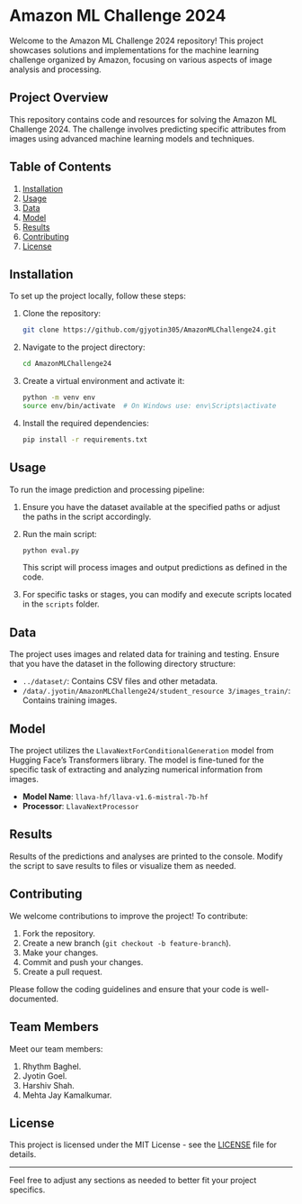 # Amazon ML Challenge 2024

Welcome to the Amazon ML Challenge 2024 repository! This project showcases solutions and implementations for the machine learning challenge organized by Amazon, focusing on various aspects of image analysis and processing.

## Project Overview

This repository contains code and resources for solving the Amazon ML Challenge 2024. The challenge involves predicting specific attributes from images using advanced machine learning models and techniques.

## Table of Contents

1. [Installation](#installation)
2. [Usage](#usage)
3. [Data](#data)
4. [Model](#model)
5. [Results](#results)
6. [Contributing](#contributing)
7. [License](#license)

## Installation

To set up the project locally, follow these steps:

1. Clone the repository:

    ```bash
    git clone https://github.com/gjyotin305/AmazonMLChallenge24.git
    ```

2. Navigate to the project directory:

    ```bash
    cd AmazonMLChallenge24
    ```

3. Create a virtual environment and activate it:

    ```bash
    python -m venv env
    source env/bin/activate  # On Windows use: env\Scripts\activate
    ```

4. Install the required dependencies:

    ```bash
    pip install -r requirements.txt
    ```

## Usage

To run the image prediction and processing pipeline:

1. Ensure you have the dataset available at the specified paths or adjust the paths in the script accordingly.

2. Run the main script:

    ```bash
    python eval.py
    ```

   This script will process images and output predictions as defined in the code.

3. For specific tasks or stages, you can modify and execute scripts located in the `scripts` folder.

## Data

The project uses images and related data for training and testing. Ensure that you have the dataset in the following directory structure:

- `../dataset/`: Contains CSV files and other metadata.
- `/data/.jyotin/AmazonMLChallenge24/student_resource 3/images_train/`: Contains training images.

## Model

The project utilizes the `LlavaNextForConditionalGeneration` model from Hugging Face’s Transformers library. The model is fine-tuned for the specific task of extracting and analyzing numerical information from images.

- **Model Name**: `llava-hf/llava-v1.6-mistral-7b-hf`
- **Processor**: `LlavaNextProcessor`

## Results

Results of the predictions and analyses are printed to the console. Modify the script to save results to files or visualize them as needed.

## Contributing

We welcome contributions to improve the project! To contribute:

1. Fork the repository.
2. Create a new branch (`git checkout -b feature-branch`).
3. Make your changes.
4. Commit and push your changes.
5. Create a pull request.

Please follow the coding guidelines and ensure that your code is well-documented.

## Team Members

Meet our team members:

1. Rhythm Baghel.
2. Jyotin Goel.
3. Harshiv Shah.
4. Mehta Jay Kamalkumar.


## License

This project is licensed under the MIT License - see the [LICENSE](LICENSE) file for details.

---

Feel free to adjust any sections as needed to better fit your project specifics.
